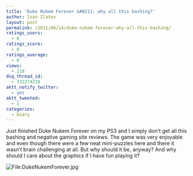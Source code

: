 ```yaml
---
title: 'Duke Nukem Forever &#8211; why all this bashing?'
author: Ivan Zlatev
layout: post
permalink: /2011/06/14/duke-nukem-forever-why-all-this-bashing/
ratings_users:
  - 0
ratings_score:
  - 0
ratings_average:
  - 0
views:
  - 218
dsq_thread_id:
  - 332274218
aktt_notify_twitter:
  - yes
aktt_tweeted:
  - 1
categories:
  - Diary
---
```

Just finished Duke Nukem Forever on my PS3 and I simply don’t get all this bashing and negative gaming site reviews. The game was very enjoyable and even though there were a few neat mini-puzzles here and there it wasn’t brain challenging at all. But why should it be, anyway? And why should I care about the graphics if I have fun playing it?

<img style="margin: 10px auto; display: block; float: none;" src="http://upload.wikimedia.org/wikipedia/en/0/0e/DukeNukemForever.jpg" alt="File:DukeNukemForever.jpg" />